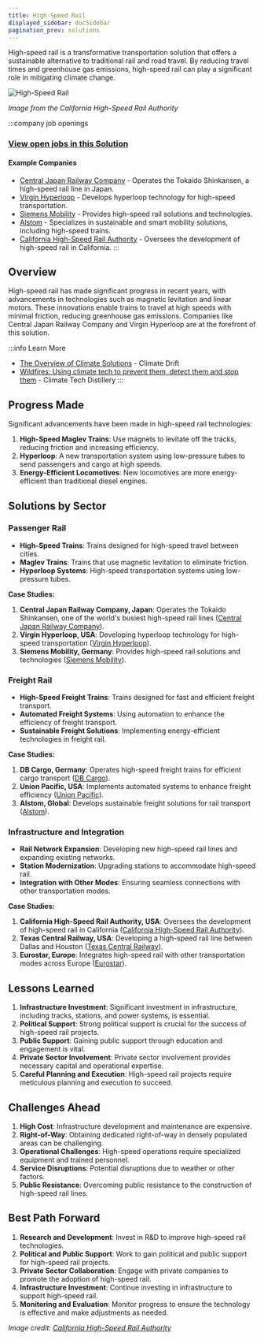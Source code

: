 ```yaml
---
title: High-Speed Rail
displayed_sidebar: docSidebar
pagination_prev: solutions
---
```


High-speed rail is a transformative transportation solution that offers a sustainable alternative to traditional rail and road travel. By reducing travel times and greenhouse gas emissions, high-speed rail can play a significant role in mitigating climate change.

![High-Speed Rail](../static/img/high-speed-rail.jpg)

*Image from the California High-Speed Rail Authority*

:::company job openings
### [View open jobs in this Solution](https://climatebase.org/jobs?l=&q=&drawdown_solutions=High-Speed+Rail)
#### Example Companies
- [Central Japan Railway Company](https://global.jr-central.co.jp/) - Operates the Tokaido Shinkansen, a high-speed rail line in Japan.
- [Virgin Hyperloop](https://hyperloop-one.com/) - Develops hyperloop technology for high-speed transportation.
- [Siemens Mobility](https://www.mobility.siemens.com) - Provides high-speed rail solutions and technologies.
- [Alstom](https://www.alstom.com) - Specializes in sustainable and smart mobility solutions, including high-speed trains.
- [California High-Speed Rail Authority](https://www.hsr.ca.gov/) - Oversees the development of high-speed rail in California.
:::

## Overview

High-speed rail has made significant progress in recent years, with advancements in technologies such as magnetic levitation and linear motors. These innovations enable trains to travel at high speeds with minimal friction, reducing greenhouse gas emissions. Companies like Central Japan Railway Company and Virgin Hyperloop are at the forefront of this solution.

:::info Learn More
- [The Overview of Climate Solutions](https://climatedrift.substack.com/p/the-overview-of-climate-solutions-579) - Climate Drift
- [Wildfires: Using climate tech to prevent them, detect them and stop them](https://www.climatetechdistillery.com/p/20-wildfires) - Climate Tech Distillery
:::

## Progress Made

Significant advancements have been made in high-speed rail technologies:

1. **High-Speed Maglev Trains**: Use magnets to levitate off the tracks, reducing friction and increasing efficiency.
2. **Hyperloop**: A new transportation system using low-pressure tubes to send passengers and cargo at high speeds.
3. **Energy-Efficient Locomotives**: New locomotives are more energy-efficient than traditional diesel engines.

## Solutions by Sector

### Passenger Rail
- **High-Speed Trains**: Trains designed for high-speed travel between cities.
- **Maglev Trains**: Trains that use magnetic levitation to eliminate friction.
- **Hyperloop Systems**: High-speed transportation systems using low-pressure tubes.

**Case Studies:**
1. **Central Japan Railway Company, Japan**: Operates the Tokaido Shinkansen, one of the world's busiest high-speed rail lines ([Central Japan Railway Company](https://global.jr-central.co.jp/)).
2. **Virgin Hyperloop, USA**: Developing hyperloop technology for high-speed transportation ([Virgin Hyperloop](https://hyperloop-one.com/)).
3. **Siemens Mobility, Germany**: Provides high-speed rail solutions and technologies ([Siemens Mobility](https://www.mobility.siemens.com)).

### Freight Rail
- **High-Speed Freight Trains**: Trains designed for fast and efficient freight transport.
- **Automated Freight Systems**: Using automation to enhance the efficiency of freight transport.
- **Sustainable Freight Solutions**: Implementing energy-efficient technologies in freight rail.

**Case Studies:**
1. **DB Cargo, Germany**: Operates high-speed freight trains for efficient cargo transport ([DB Cargo](https://www.dbcargo.com/)).
2. **Union Pacific, USA**: Implements automated systems to enhance freight efficiency ([Union Pacific](https://www.up.com/)).
3. **Alstom, Global**: Develops sustainable freight solutions for rail transport ([Alstom](https://www.alstom.com)).

### Infrastructure and Integration
- **Rail Network Expansion**: Developing new high-speed rail lines and expanding existing networks.
- **Station Modernization**: Upgrading stations to accommodate high-speed rail.
- **Integration with Other Modes**: Ensuring seamless connections with other transportation modes.

**Case Studies:**
1. **California High-Speed Rail Authority, USA**: Oversees the development of high-speed rail in California ([California High-Speed Rail Authority](https://www.hsr.ca.gov/)).
2. **Texas Central Railway, USA**: Developing a high-speed rail line between Dallas and Houston ([Texas Central Railway](https://www.texascentral.com/)).
3. **Eurostar, Europe**: Integrates high-speed rail with other transportation modes across Europe ([Eurostar](https://www.eurostar.com/)).

## Lessons Learned

1. **Infrastructure Investment**: Significant investment in infrastructure, including tracks, stations, and power systems, is essential.
2. **Political Support**: Strong political support is crucial for the success of high-speed rail projects.
3. **Public Support**: Gaining public support through education and engagement is vital.
4. **Private Sector Involvement**: Private sector involvement provides necessary capital and operational expertise.
5. **Careful Planning and Execution**: High-speed rail projects require meticulous planning and execution to succeed.

## Challenges Ahead

1. **High Cost**: Infrastructure development and maintenance are expensive.
2. **Right-of-Way**: Obtaining dedicated right-of-way in densely populated areas can be challenging.
3. **Operational Challenges**: High-speed operations require specialized equipment and trained personnel.
4. **Service Disruptions**: Potential disruptions due to weather or other factors.
5. **Public Resistance**: Overcoming public resistance to the construction of high-speed rail lines.

## Best Path Forward

1. **Research and Development**: Invest in R&D to improve high-speed rail technologies.
2. **Political and Public Support**: Work to gain political and public support for high-speed rail projects.
3. **Private Sector Collaboration**: Engage with private companies to promote the adoption of high-speed rail.
4. **Infrastructure Investment**: Continue investing in infrastructure to support high-speed rail.
5. **Monitoring and Evaluation**: Monitor progress to ensure the technology is effective and make adjustments as needed.

*Image credit: [California High-Speed Rail Authority](https://www.hsr.ca.gov/)*
